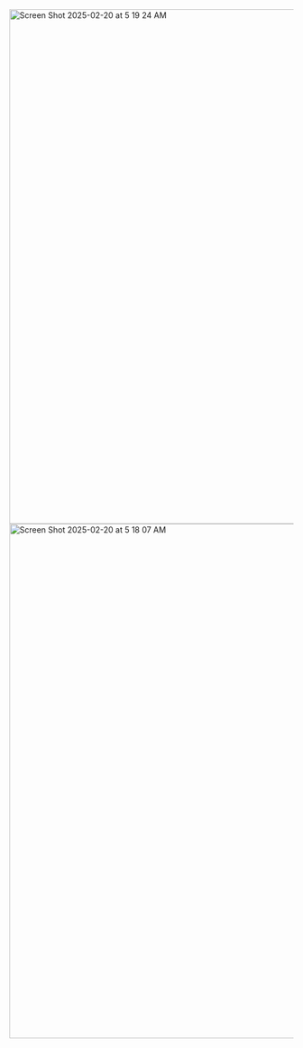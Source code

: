 
<img width="912" alt="Screen Shot 2025-02-20 at 5 19 24 AM" src="https://github.com/user-attachments/assets/78c9cd28-e568-423b-b551-8679af7a0aff" />
<img width="912" alt="Screen Shot 2025-02-20 at 5 18 07 AM" src="https://github.com/user-attachments/assets/1279a910-5f35-4069-bcd1-c30605fcdc65" />
